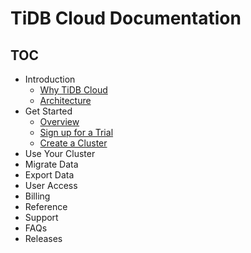 # TiDB Cloud Documentation

<!-- markdownlint-disable MD007 -->
<!-- markdownlint-disable MD032 -->

## TOC

+ Introduction
  + [Why TiDB Cloud](tidb-cloud-intro.md#why-tidb-cloud)
  + [Architecture](tidb-cloud-intro.md#architecture)
+ Get Started
  + [Overview](tidb-cloud-quickstart.md#overview)
  + [Sign up for a Trial](tidb-cloud-quickstart.md#sign-up-for-a-trial)
  + [Create a Cluster](tidb-cloud-quickstart.md#create-a-cluster)
+ Use Your Cluster
+ Migrate Data
+ Export Data
+ User Access
+ Billing
+ Reference
+ Support
+ FAQs
+ Releases
